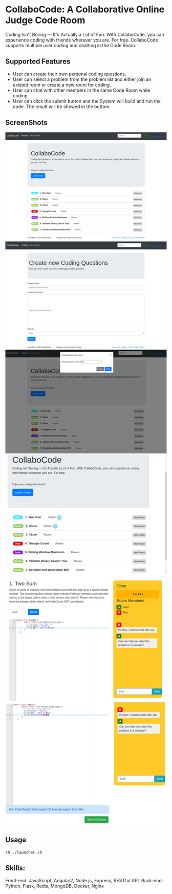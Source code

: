 # CollaboCode: A Collaborative Online Judge Code Room
Coding Isn't Boring — It's Actually a Lot of Fun. With CollaboCode, you can experience coding with friends wherever you are. For free.
CollaboCode supports multiple user coding and chatting in the Code Room.

## Supported Features
* User can create their own personal coding questions.
* User can select a problem from the problem list and either join an existed room or create a new room for coding.
* User can chat with other members in the same Code Room while coding.
* User can click the submit button and the System will build and run the code. The result will be showed in the bottom.

## ScreenShots
![image](https://github.com/Eitelkit/CollaboCode/blob/master/CollaboCode_image/index.png)
![image](https://github.com/Eitelkit/CollaboCode/blob/master/CollaboCode_image/create_new_problem.png)
![image](https://github.com/Eitelkit/CollaboCode/blob/master/CollaboCode_image/create_room.png)
![image](https://github.com/Eitelkit/CollaboCode/blob/master/CollaboCode_image/rooms.png)
![image](https://github.com/Eitelkit/CollaboCode/blob/master/CollaboCode_image/chat.png)
![image](https://github.com/Eitelkit/CollaboCode/blob/master/CollaboCode_image/buildAndRun.png)

## Usage
```
sh ./launcher.sh
```

## Skills:
Front-end: JavaScript, Angular2, Node.js, Express, RESTful API.
Back-end: Python, Flask, Redis, MongoDB, Docker, Nginx




